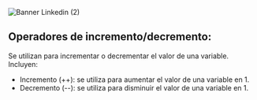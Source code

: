 ![Banner Linkedin (2)](https://user-images.githubusercontent.com/75398496/215573266-53ec87c6-2796-499b-8133-5290632a5868.png)
## Operadores de incremento/decremento:
Se utilizan para incrementar o decrementar el valor de una variable. Incluyen:
- Incremento (++): se utiliza para aumentar el valor de una variable en 1.
- Decremento (--): se utiliza para disminuir el valor de una variable en 1.
